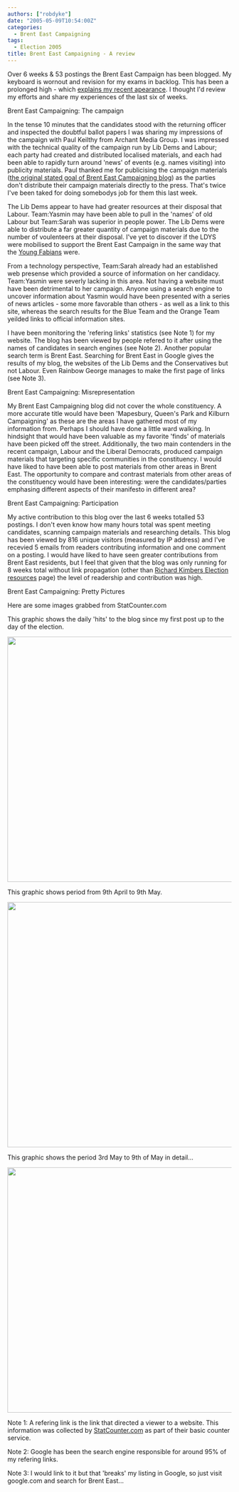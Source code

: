 ```yaml
---
authors: ["robdyke"]
date: "2005-05-09T10:54:00Z"
categories:
  - Brent East Campaigning
tags:
  - Election 2005
title: Brent East Campaigning - A review
---
```

Over 6 weeks & 53 postings the Brent East Campaign has been blogged. My keyboard is wornout and revision for my exams in backlog. This has been a prolonged high - which [explains my recent apearance](http://www.slate.com/id/2117174/entry/2118187/). I thought I'd review my efforts and share my experiences of the last six of weeks.

Brent East Campaigning: The campaign
  
In the tense 10 minutes that the candidates stood with the returning officer and inspected the doubtful ballot papers I was sharing my impressions of the campaign with Paul Keilthy from Archant Media Group. I was impressed with the technical quality of the campaign run by Lib Dems and Labour; each party had created and distributed localised materials, and each had been able to rapidly turn around 'news' of events (e.g. names visiting) into publicity materials. Paul thanked me for publicising the campaign materials ([the original stated goal of Brent East Campaigning blog](http://becampaign.blogspot.com/2005/03/showing-paper-trail.html)) as the parties don't distribute their campaign materials directly to the press. That's twice I've been taked for doing somebodys job for them this last week.

The Lib Dems appear to have had greater resources at their disposal that Labour. Team:Yasmin may have been able to pull in the 'names' of old Labour but Team:Sarah was superior in people power. The Lib Dems were able to distribute a far greater quantity of campaign materials due to the number of voulenteers at their disposal. I've yet to discover if the LDYS were mobilised to support the Brent East Campaign in the same way that the [Young Fabians](http://www.youngfabians.org.uk/) were.

From a technology perspective, Team:Sarah already had an established web presense which provided a source of information on her candidacy. Team:Yasmin were severly lacking in this area. Not having a website must have been detrimental to her campaign. Anyone using a search engine to uncover information about Yasmin would have been presented with a series of news articles - some more favorable than others - as well as a link to this site, whereas the search results for the Blue Team and the Orange Team yeilded links to official information sites.

I have been monitoring the 'refering links' statistics (see Note 1) for my website. The blog has been viewed by people refered to it after using the names of candidates in search engines (see Note 2). Another popular search term is Brent East. Searching for Brent East in Google gives the results of my blog, the websites of the Lib Dems and the Conservatives but not Labour. Even Rainbow George manages to make the first page of links (see Note 3).

Brent East Campaigning: Misrepresentation
  
My Brent East Campaigning blog did not cover the whole constituency. A more accurate title would have been 'Mapesbury, Queen's Park and Kilburn Campaigning' as these are the areas I have gathered most of my information from. Perhaps I should have done a little ward walking. In hindsight that would have been valuable as my favorite 'finds' of materials have been picked off the street. Additionally, the two main contenders in the recent campaign, Labour and the Liberal Democrats, produced campaign materials that targeting specific communities in the constituency. I would have liked to have been able to post materials from other areas in Brent East. The opportunity to compare and contrast materials from other areas of the constituency would have been interesting: were the candidates/parties emphasing different aspects of their manifesto in different area?

Brent East Campaigning: Participation
  
My active contribution to this blog over the last 6 weeks totalled 53 postings. I don't even know how many hours total was spent meeting candidates, scanning campaign materials and researching details. This blog has been viewed by 816 unique visitors (measured by IP address) and I've recevied 5 emails from readers contributing information and one comment on a posting. I would have liked to have seen greater contributions from Brent East residents, but I feel that given that the blog was only running for 8 weeks total without link propagation (other than [Richard Kimbers Election resources](http://www.psr.keele.ac.uk/area/uk/ge05/electionblogs.htm) page) the level of readership and contribution was high.

Brent East Campaigning: Pretty Pictures
  
Here are some images grabbed from StatCounter.com
  
This graphic shows the daily 'hits' to the blog since my first post up to the day of the election.
  
<img width="550" src="http://www.comwifinet.com/becampaign/daily23mar05may.png" />
  
This graphic shows period from 9th April to 9th May.
  
<img width="550" src="http://www.comwifinet.com/becampaign/daily09apr09may.png" />
  
This graphic shows the period 3rd May to 9th of May in detail...
  
<img width="550" src="http://www.comwifinet.com/becampaign/daily03may09may.png" />

Note 1: A refering link is the link that directed a viewer to a website. This information was collected by [StatCounter.com](http://www.statcounter.com/) as part of their basic counter service.
  
Note 2: Google has been the search engine responsible for around 95% of my refering links.
  
Note 3: I would link to it but that 'breaks' my listing in Google, so just visit google.com and search for Brent East...